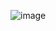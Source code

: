 ![image](https://github.com/UserQA07/Week-Planner-/assets/144763744/d77c56dc-9d8f-45ec-b646-e4e481aecda9)

